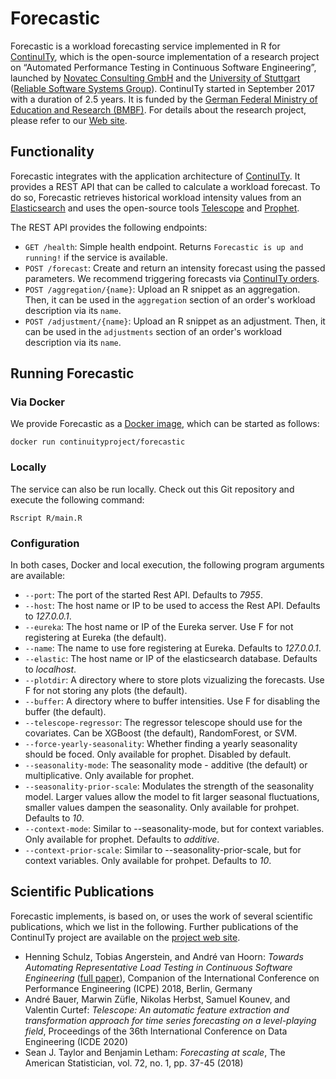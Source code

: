 # Forecastic

Forecastic is a workload forecasting service implemented in R for [ContinuITy](https://github.com/ContinuITy-Project/ContinuITy), which is the open-source implementation of a research project on “Automated Performance Testing in Continuous Software Engineering”, launched by [Novatec Consulting GmbH](https://www.novatec-gmbh.de/) and the [University of Stuttgart](https://www.uni-stuttgart.de/) ([Reliable Software Systems Group](https://www.iste.uni-stuttgart.de/rss/)). ContinuITy started in September 2017 with a duration of 2.5 years. It is funded by the [German Federal Ministry of Education and Research (BMBF)](https://www.bmbf.de/). For details about the research project, please refer to our [Web site](https://continuity-project.github.io/).

## Functionality

Forecastic integrates with the application architecture of [ContinuITy](https://github.com/ContinuITy-Project/ContinuITy). It provides a REST API that can be called to calculate a workload forecast. To do so, Forecastic retrieves historical workload intensity values from an [Elasticsearch](https://www.elastic.co/) and uses the open-source tools [Telescope](https://github.com/DescartesResearch/telescope/tree/test_multivariate) and [Prophet](https://github.com/facebook/prophet).

The REST API provides the following endpoints:

* `GET /health`: Simple health endpoint. Returns `Forecastic is up and running!` if the service is available.
* `POST /forecast`: Create and return an intensity forecast using the passed parameters. We recommend triggering forecasts via [ContinuITy orders](https://github.com/ContinuITy-Project/ContinuITy#orders).
* `POST /aggregation/{name}`: Upload an R snippet as an aggregation. Then, it can be used in the `aggregation` section of an order's workload description via its `name`.
* `POST /adjustment/{name}`: Upload an R snippet as an adjustment. Then, it can be used in the `adjustments` section of an order's workload description via its `name`.

## Running Forecastic

### Via Docker

We provide Forecastic as a [Docker image](https://hub.docker.com/r/continuityproject/forecastic), which can be started as follows:

```
docker run continuityproject/forecastic
```

### Locally

The service can also be run locally. Check out this Git repository and execute the following command:

```
Rscript R/main.R
```

### Configuration

In both cases, Docker and local execution, the following program arguments are available:

* `--port`: The port of the started Rest API. Defaults to *7955*.
* `--host`: The host name or IP to be used to access the Rest API. Defaults to *127.0.0.1*.
* `--eureka`: The host name or IP of the Eureka server. Use F for not registering at Eureka (the default).
* `--name`: The name to use fore registering at Eureka. Defaults to *127.0.0.1*.
* `--elastic`: The host name or IP of the elasticsearch database. Defaults to *localhost*.
* `--plotdir`: A directory where to store plots vizualizing the forecasts. Use F for not storing any plots (the default).
* `--buffer`: A directory where to buffer intensities. Use F for disabling the buffer (the default).
* `--telescope-regressor`: The regressor telescope should use for the covariates. Can be XGBoost (the default), RandomForest, or SVM.
* `--force-yearly-seasonality`: Whether finding a yearly seasonality should be foced. Only available for prophet. Disabled by default.
* `--seasonality-mode`: The seasonality mode - additive (the default) or multiplicative. Only available for prophet.
* `--seasonality-prior-scale`: Modulates the strength of the seasonality model. Larger values allow the model to fit larger seasonal fluctuations, smaller values dampen the seasonality. Only available for prohpet. Defaults to *10*.
* `--context-mode`: Similar to --seasonality-mode, but for context variables. Only available for prophet. Defaults to *additive*.
* `--context-prior-scale`: Similar to --seasonality-prior-scale, but for context variables. Only available for prohpet. Defaults to *10*.

## Scientific Publications

Forecastic implements, is based on, or uses the work of several scientific publications, which we list in the following. Further publications of the ContinuITy project are available on the [project web site](https://continuity-project.github.io/publications.html).

* Henning Schulz, Tobias Angerstein, and André van Hoorn: *Towards Automating Representative Load Testing in Continuous Software Engineering* ([full paper](https://dl.acm.org/citation.cfm?id=3186288)), Companion of the International Conference on Performance Engineering (ICPE) 2018, Berlin, Germany
* André Bauer, Marwin Züfle, Nikolas Herbst, Samuel Kounev, and Valentin Curtef: *Telescope: An automatic feature extraction and transformation approach for time series forecasting on a level-playing field*, Proceedings of the 36th International Conference on Data Engineering (ICDE 2020)
* Sean J. Taylor and Benjamin Letham: *Forecasting at scale*, The American Statistician, vol. 72, no. 1, pp. 37-45 (2018)
